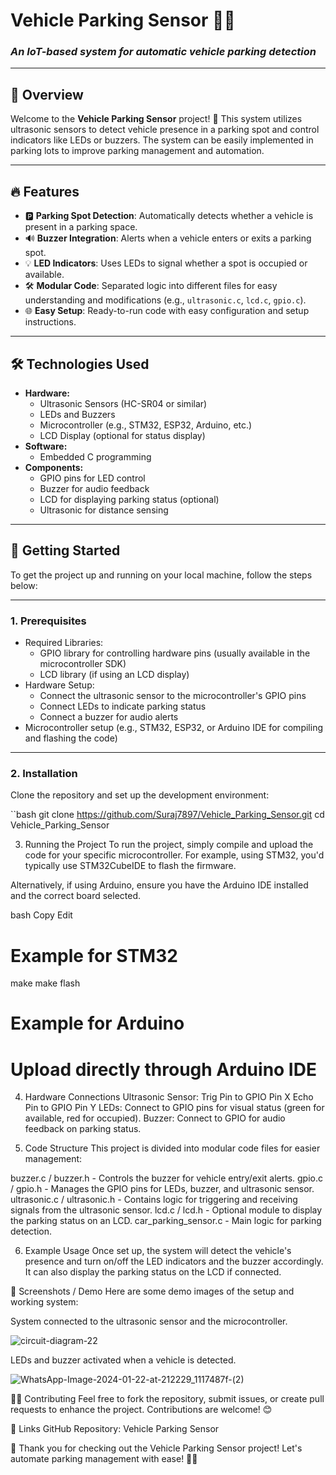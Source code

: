# **Vehicle Parking Sensor** 🚗💡  
### *An IoT-based system for automatic vehicle parking detection*

---

## 📌 **Overview**  
Welcome to the **Vehicle Parking Sensor** project! 🚗 This system utilizes ultrasonic sensors to detect vehicle presence in a parking spot and control indicators like LEDs or buzzers. The system can be easily implemented in parking lots to improve parking management and automation.

---

## 🔥 **Features**  
- 🅿️ **Parking Spot Detection**: Automatically detects whether a vehicle is present in a parking space.  
- 🔊 **Buzzer Integration**: Alerts when a vehicle enters or exits a parking spot.  
- 💡 **LED Indicators**: Uses LEDs to signal whether a spot is occupied or available.  
- 🛠️ **Modular Code**: Separated logic into different files for easy understanding and modifications (e.g., `ultrasonic.c`, `lcd.c`, `gpio.c`).  
- 🌐 **Easy Setup**: Ready-to-run code with easy configuration and setup instructions.

---

## 🛠 **Technologies Used**  
- **Hardware:**  
  - Ultrasonic Sensors (HC-SR04 or similar)  
  - LEDs and Buzzers  
  - Microcontroller (e.g., STM32, ESP32, Arduino, etc.)  
  - LCD Display (optional for status display)  
- **Software:**  
  - Embedded C programming  
- **Components:**  
  - GPIO pins for LED control  
  - Buzzer for audio feedback  
  - LCD for displaying parking status (optional)  
  - Ultrasonic for distance sensing  

---

## 🚀 **Getting Started**  
To get the project up and running on your local machine, follow the steps below:

---

### **1. Prerequisites**  
- Required Libraries:  
  - GPIO library for controlling hardware pins (usually available in the microcontroller SDK)  
  - LCD library (if using an LCD display)  
- Hardware Setup:  
  - Connect the ultrasonic sensor to the microcontroller's GPIO pins  
  - Connect LEDs to indicate parking status  
  - Connect a buzzer for audio alerts  
- Microcontroller setup (e.g., STM32, ESP32, or Arduino IDE for compiling and flashing the code)

---

### **2. Installation**  
Clone the repository and set up the development environment:

``bash
git clone https://github.com/Suraj7897/Vehicle_Parking_Sensor.git
cd Vehicle_Parking_Sensor

3. Running the Project
To run the project, simply compile and upload the code for your specific microcontroller. For example, using STM32, you'd typically use STM32CubeIDE to flash the firmware.

Alternatively, if using Arduino, ensure you have the Arduino IDE installed and the correct board selected.

bash
Copy
Edit
# Example for STM32
make
make flash

# Example for Arduino
# Upload directly through Arduino IDE
4. Hardware Connections
Ultrasonic Sensor:
Trig Pin to GPIO Pin X
Echo Pin to GPIO Pin Y
LEDs:
Connect to GPIO pins for visual status (green for available, red for occupied).
Buzzer:
Connect to GPIO for audio feedback on parking status.

6. Code Structure
This project is divided into modular code files for easier management:

buzzer.c / buzzer.h - Controls the buzzer for vehicle entry/exit alerts.
gpio.c / gpio.h - Manages the GPIO pins for LEDs, buzzer, and ultrasonic sensor.
ultrasonic.c / ultrasonic.h - Contains logic for triggering and receiving signals from the ultrasonic sensor.
lcd.c / lcd.h - Optional module to display the parking status on an LCD.
car_parking_sensor.c - Main logic for parking detection.

6. Example Usage
Once set up, the system will detect the vehicle's presence and turn on/off the LED indicators and the buzzer accordingly. It can also display the parking status on the LCD if connected.

📸 Screenshots / Demo
Here are some demo images of the setup and working system:


System connected to the ultrasonic sensor and the microcontroller.

![circuit-diagram-22](https://github.com/user-attachments/assets/40ed9e39-17d6-45dd-a86a-2b16342f07f7)



LEDs and buzzer activated when a vehicle is detected.

![WhatsApp-Image-2024-01-22-at-212229_1117487f-(2)](https://github.com/user-attachments/assets/89afb955-6ba6-4f5d-bb82-04cc2d7dd83f)



🧑‍💻 Contributing
Feel free to fork the repository, submit issues, or create pull requests to enhance the project. Contributions are welcome! 😊

🔗 Links
GitHub Repository: Vehicle Parking Sensor


🎉 Thank you for checking out the Vehicle Parking Sensor project! Let's automate parking management with ease! 🚗💡
